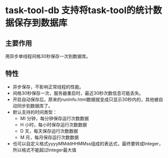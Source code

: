 # task-tool-db 支持将task-tool的统计数据保存到数据库

## 主要作用
用异步单线程间格30秒保存一次到数据库。

## 特性
* 异步保存，不影响正常线程的性能。
* 间格30秒保存一次，服务器重启时，最近30秒次数信息可能丢失。
* 开启自动保存后，原来的runInfo.html数据就变成只显示30秒内的，其他被自动同步到数据库了。
* 默认支持的时间类型：
  * MI 分钟，每分钟保存运行次数数据
  * H 小时，每小时保存运行次数数据
  * D 天，每天保存运行次数数据
  * M 月，每月保存运行次数数据
* 也可以自定义格式yyyyMMddHHMMss组成的表达式，最终要转成Integer，所以格式不能超过Integer最大值
